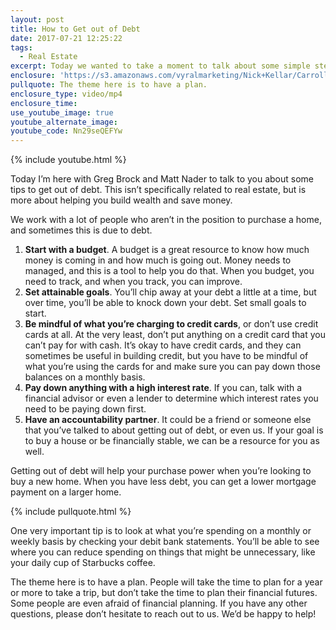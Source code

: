 ```yaml
---
layout: post
title: How to Get out of Debt
date: 2017-07-21 12:25:22
tags:
  - Real Estate
excerpt: Today we wanted to take a moment to talk about some simple steps that you can take to get out of debt.
enclosure: 'https://s3.amazonaws.com/vyralmarketing/Nick+Kellar/CarrollCounty+Real+Estate+Getting+out+of+debt.mp4'
pullquote: The theme here is to have a plan.
enclosure_type: video/mp4
enclosure_time:
use_youtube_image: true
youtube_alternate_image:
youtube_code: Nn29seQEFYw
---
```



{% include youtube.html %}

Today I’m here with Greg Brock and Matt Nader to talk to you about some tips to get out of debt. This isn’t specifically related to real estate, but is more about helping you build wealth and save money.&nbsp;

We work with a lot of people who aren’t in the position to purchase a home, and sometimes this is due to debt.&nbsp;

1. **Start with a budget**. A budget is a great resource to know how much money is coming in and how much is going out. Money needs to managed, and this is a tool to help you do that. When you budget, you need to track, and when you track, you can improve.&nbsp;
2. **Set attainable goals**. You’ll chip away at your debt a little at a time, but over time, you’ll be able to knock down your debt. Set small goals to start.
3. **Be mindful of what you’re charging to credit cards**, or don’t use credit cards at all. At the very least, don’t put anything on a credit card that you can’t pay for with cash. It’s okay to have credit cards, and they can sometimes be useful in building credit, but you have to be mindful of what you’re using the cards for and make sure you can pay down those balances on a monthly basis.
4. **Pay down anything with a high interest rate**. If you can, talk with a financial advisor or even a lender to determine which interest rates you need to be paying down first.
5. **Have an accountability partner**. It could be a friend or someone else that you’ve talked to about getting out of debt, or even us. If your goal is to buy a house or be financially stable, we can be a resource for you as well.&nbsp;

Getting out of debt will help your purchase power when you’re looking to buy a new home. When you have less debt, you can get a lower mortgage payment on a larger home.&nbsp;

{% include pullquote.html %}

One very important tip is to look at what you’re spending on a monthly or weekly basis by checking your debit bank statements. You’ll be able to see where you can reduce spending on things that might be unnecessary, like your daily cup of Starbucks coffee.&nbsp;

The theme here is to have a plan. People will take the time to plan for a year or more to take a trip, but don’t take the time to plan their financial futures. Some people are even afraid of financial planning. If you have any other questions, please don’t hesitate to reach out to us. We’d be happy to help!